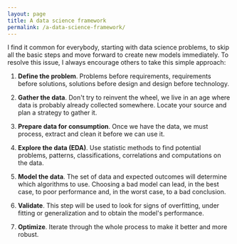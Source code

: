 ```yaml
---
layout: page
title: A data science framework
permalink: /a-data-science-framework/
---
```



I find it common for everybody, starting with data science problems, to skip all the basic steps and move forward to create new models immediately. To resolve this issue, I always encourage others to take this simple approach:

1. **Define the problem**. Problems before requirements, requirements before solutions, solutions before design and design before technology.

2. **Gather the data**. Don't try to reinvent the wheel, we live in an age where data is probably already collected somewhere. Locate your source and plan a strategy to gather it.

3. **Prepare data for consumption**. Once we have the data, we must process, extract and clean it before we can use it. 

4. **Explore the data (EDA)**. Use statistic methods to find potential problems, patterns, classifications, correlations and computations on the data.

5. **Model the data**. The set of data and expected outcomes will determine which algorithms to use. Choosing a bad model can lead, in the best case, to poor performance and, in the worst case, to a bad conclusion.

6. **Validate**. This step will be used to look for signs of overfitting, under fitting or generalization and to obtain the model's performance.

7. **Optimize**. Iterate through the whole process to make it better and more robust.